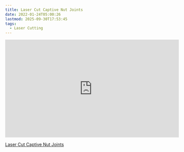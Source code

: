 ```yaml
---
title: Laser Cut Captive Nut Joints
date: 2022-01-24T05:00:26
lastmod: 2025-09-30T17:53:45
tags:
  - Laser Cutting
---
```


<div class="iframe-16-9-container">
<iframe class="youTubeIframe" width="560" height="315" src="https://www.youtube.com/embed/57OT_SIW96U?rel=0" title="YouTube video player" frameborder="0" allow="accelerometer; autoplay; clipboard-write; encrypted-media; gyroscope; picture-in-picture; web-share" referrerpolicy="strict-origin-when-cross-origin" allowfullscreen></iframe>
</div>

[Laser Cut Captive Nut Joints](https://youtu.be/57OT_SIW96U)
